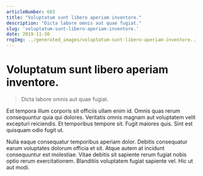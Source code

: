```yaml
---
articleNumber: 683
title: "Voluptatum sunt libero aperiam inventore."
description: "Dicta labore omnis aut quae fugiat."
slug: 'voluptatum-sunt-libero-aperiam-inventore.'
date: 2019-11-30
rngImg: ../generated_images/voluptatum-sunt-libero-aperiam-inventore..jpg
---
```


# Voluptatum sunt libero aperiam inventore.

> Dicta labore omnis aut quae fugiat.

Est tempora illum corporis sit officiis ullam enim id. Omnis quas rerum consequuntur quia qui dolores. Veritatis omnis magnam aut voluptatem velit excepturi reiciendis. Et temporibus tempore sit. Fugit maiores quis. Sint est quisquam odio fugit ut.
 Nulla eaque consequatur temporibus aperiam dolor. Debitis consequatur earum voluptates dolorum officia et sit. Atque autem at incidunt consequuntur est molestiae. Vitae debitis sit sapiente rerum fugiat nobis optio rerum exercitationem. Blanditiis voluptatem fugiat sapiente vel. Hic ut aut modi.
